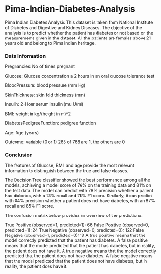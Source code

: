# Pima-Indian-Diabetes-Analysis

Pima Indian Diabetes Analysis This dataset is taken from National Institute of Diabetes and Digestive and Kidney Diseases. The objective of the analysis is to predict whether the patient has diabetes or not based on the measurements given in the dataset. All the patients are females above 21 years old and belong to Pima Indian heritage.

### Data Information

Pregnancies: No of times pregnant

Glucose: Glucose concentration a 2 hours in an oral glucose tolerance test

BloodPressure: blood pressure (mm Hg)

SkinThickness: skin fold thickness (mm)

Insulin: 2-Hour serum insulin (mu U/ml)

BMI: weight in kg/(height in m)^2

DiabetesPedigreeFunction: pedigree function

Age: Age (years)

Outcome: variable (0 or 1) 268 of 768 are 1, the others are 0

### Conclusion

The features of Glucose, BMI, and age provide the most relevant information to distinguish between the true and false classes.

The Decision Tree classifier showed the best performance among all the models, achieving a model score of 76% on the training data and 81% on the test data. The model can predict with 78% precision whether a patient has diabetes, with a 73% recall and 75% F1 score. Similarly, it can predict with 84% precision whether a patient does not have diabetes, with an 87% recall and 85% F1 score.

The confusion matrix below provides an overview of the predictions:

True Positive (observed=1, predicted=1): 66
False Positive (observed=0, predicted=1): 24
True Negative (observed=0, predicted=0): 122
False Negative (observed=1, predicted=0): 19
A true positive means that the model correctly predicted that the patient has diabetes. A false positive means that the model predicted that the patient has diabetes, but in reality, the patient does not have it. A true negative means that the model correctly predicted that the patient does not have diabetes. A false negative means that the model predicted that the patient does not have diabetes, but in reality, the patient does have it.
